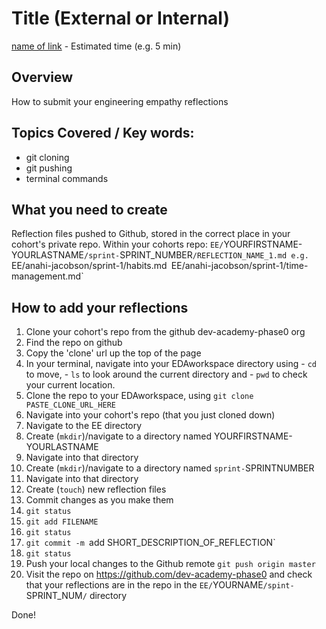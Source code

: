 # Title (External or Internal)
[name of link](link) - Estimated time (e.g. 5 min)

## Overview
How to submit your engineering empathy reflections

## Topics Covered / Key words:
- git cloning
- git pushing
- terminal commands

## What you need to create
  Reflection files pushed to Github, stored in the correct place in your cohort's private repo.
  Within your cohorts repo:
  `EE/`YOURFIRSTNAME-YOURLASTNAME`/sprint-`SPRINT_NUMBER`/REFLECTION_NAME_1.md
  e.g.
  `EE/anahi-jacobson/sprint-1/habits.md`
  `EE/anahi-jacobson/sprint-1/time-management.md`

## How to add your reflections

1. Clone your cohort's repo from the github dev-academy-phase0 org
  1. Find the repo on github
  2. Copy the 'clone' url up the top of the page
  3. In your terminal, navigate into your EDAworkspace directory using 
    - `cd` to move, 
    - `ls` to look around the current directory and 
    - `pwd` to check your current location.
  4. Clone the repo to your EDAworkspace, using `git clone PASTE_CLONE_URL_HERE`
2. Navigate into your cohort's repo (that you just cloned down)
3. Navigate to the EE directory
4. Create (`mkdir`)/navigate to a directory named YOURFIRSTNAME-YOURLASTNAME
4. Navigate into that directory
4. Create (`mkdir`)/navigate to a directory named `sprint-`SPRINTNUMBER
4. Navigate into that directory
5. Create (`touch`) new reflection files
5. Commit changes as you make them
  1. `git status`
  2. `git add FILENAME`
  3. `git status`
  4. `git commit -m `add SHORT_DESCRIPTION_OF_REFLECTION`
  5. `git status`
6. Push your local changes to the Github remote `git push origin master`
7. Visit the repo on https://github.com/dev-academy-phase0 and check that your reflections are in the repo in the `EE/`YOURNAME`/spint-`SPRINT_NUM`/` directory

Done!
  





